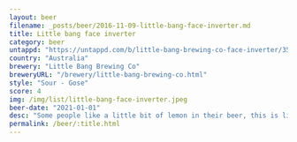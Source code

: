 ```yaml
---
layout: beer
filename: _posts/beer/2016-11-09-little-bang-face-inverter.md
title: Little bang face inverter
category: beer
untappd: "https://untappd.com/b/little-bang-brewing-co-face-inverter/3530025"
country: "Australia"
brewery: "Little Bang Brewing Co"
breweryURL: "/brewery/little-bang-brewing-co.html"
style: "Sour - Gose"
score: 4
img: /img/list/little-bang-face-inverter.jpeg
beer-date: "2021-01-01"
desc: "Some people like a little bit of lemon in their beer, this is like someone put a little bit of beer in a glass of lemon. As a beer lover, it’s not really to my taste"
permalink: /beer/:title.html
---
```

